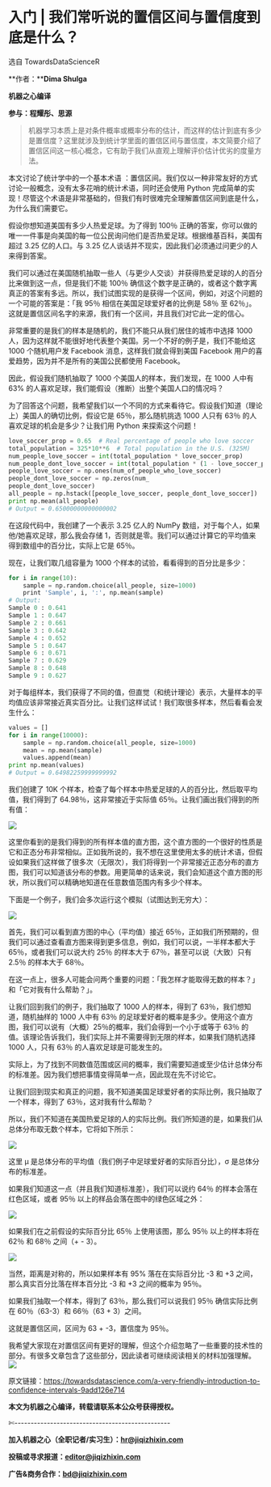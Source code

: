 # 入门 | 我们常听说的置信区间与置信度到底是什么？

选自 TowardsDataScienceR

**作者：****Dima Shulga**

**机器之心编译**

**参与：程耀彤、思源**

> 机器学习本质上是对条件概率或概率分布的估计，而这样的估计到底有多少是置信度？这里就涉及到统计学里面的置信区间与置信度，本文简要介绍了置信区间这一核心概念，它有助于我们从直观上理解评价估计优劣的度量方法。

本文讨论了统计学中的一个基本术语 ：置信区间。我们仅以一种非常友好的方式讨论一般概念，没有太多花哨的统计术语，同时还会使用 Python 完成简单的实现！尽管这个术语是非常基础的，但我们有时很难完全理解置信区间到底是什么，为什么我们需要它。

假设你想知道美国有多少人热爱足球。为了得到 100％ 正确的答案，你可以做的唯一一件事是向美国的每一位公民询问他们是否热爱足球。根据维基百科，美国有超过 3.25 亿的人口。与 3.25 亿人谈话并不现实，因此我们必须通过问更少的人来得到答案。

我们可以通过在美国随机抽取一些人（与更少人交谈）并获得热爱足球的人的百分比来做到这一点，但是我们不能 100％ 确信这个数字是正确的，或者这个数字离真正的答案有多远。所以，我们试图实现的是获得一个区间，例如，对这个问题的一个可能的答案是：「我 95％ 相信在美国足球爱好者的比例是 58％ 至 62％」。这就是置信区间名字的来源，我们有一个区间，并且我们对它此一定的信心。

非常重要的是我们的样本是随机的，我们不能只从我们居住的城市中选择 1000 人，因为这样就不能很好地代表整个美国。另一个不好的例子是，我们不能给这 1000 个随机用户发 Facebook 消息，这样我们就会得到美国 Facebook 用户的喜爱趋势，因为并不是所有的美国公民都使用 Facebook。

因此，假设我们随机抽取了 1000 个美国人的样本，我们发现，在 1000 人中有 63% 的人喜欢足球，我们能假设（推断）出整个美国人口的情况吗？

为了回答这个问题，我希望我们以一个不同的方式来看待它。假设我们知道（理论上）美国人的确切比例，假设它是 65％，那么随机挑选 1000 人只有 63％ 的人喜欢足球的机会是多少？让我们用 Python 来探索这个问题！

```py
love_soccer_prop = 0.65  # Real percentage of people who love soccer
total_population = 325*10**6  # Total population in the U.S. (325M)
num_people_love_soccer = int(total_population * love_soccer_prop)
num_people_dont_love_soccer = int(total_population * (1 - love_soccer_prop))
people_love_soccer = np.ones(num_of_people_who_love_soccer)
people_dont_love_soccer = np.zeros(num_
people_dont_love_soccer)
all_people = np.hstack([people_love_soccer, people_dont_love_soccer])
print np.mean(all_people)
# Output = 0.65000000000000002
```

在这段代码中，我创建了一个表示 3.25 亿人的 NumPy 数组，对于每个人，如果他/她喜欢足球，那么我会存储 1，否则就是零。我们可以通过计算它的平均值来得到数组中的百分比，实际上它是 65％。

现在，让我们取几组容量为 1000 个样本的试验，看看得到的百分比是多少：

```py
for i in range(10):
    sample = np.random.choice(all_people, size=1000)
    print 'Sample', i, ':', np.mean(sample)
# Output:
Sample 0 : 0.641
Sample 1 : 0.647
Sample 2 : 0.661
Sample 3 : 0.642
Sample 4 : 0.652
Sample 5 : 0.647
Sample 6 : 0.671
Sample 7 : 0.629
Sample 8 : 0.648
Sample 9 : 0.627
```

对于每组样本，我们获得了不同的值，但直觉（和统计理论）表示，大量样本的平均值应该非常接近真实百分比。让我们这样试试！我们取很多样本，然后看看会发生什么：

```py
values = []
for i in range(10000):
    sample = np.random.choice(all_people, size=1000)
    mean = np.mean(sample)
    values.append(mean)
print np.mean(values)
# Output = 0.64982259999999992
```

我们创建了 10K 个样本，检查了每个样本中热爱足球的人的百分比，然后取平均值，我们得到了 64.98％，这非常接近于实际值 65％。让我们画出我们得到的所有值：

![](img/8ffe2830720512d81d381f4457bc5445-fs8.png)

这里你看到的是我们得到的所有样本值的直方图，这个直方图的一个很好的性质是它和正态分布非常相似。正如我所说的，我不想在这里使用太多的统计术语，但假设如果我们这样做了很多次（无限次），我们将得到一个非常接近正态分布的直方图，我们可以知道该分布的参数。用更简单的话来说，我们会知道这个直方图的形状，所以我们可以精确地知道在任意数值范围内有多少个样本。

下面是一个例子，我们会多次运行这个模拟（试图达到无穷大）：

![](img/2decc3b2c48bc1af7b206e7e4984fec9-fs8.png)

首先，我们可以看到直方图的中心（平均值）接近 65％，正如我们所预期的，但我们可以通过查看直方图来得到更多信息，例如，我们可以说，一半样本都大于 65％，或者我们可以说大约 25％ 的样本大于 67％，甚至可以说（大致）只有 2.5％ 的样本大于 68％。

在这一点上，很多人可能会问两个重要的问题：「我怎样才能取得无数的样本？」和「它对我有什么帮助？」。

让我们回到我们的例子，我们抽取了 1000 人的样本，得到了 63％，我们想知道，随机抽样的 1000 人中有 63％ 的足球爱好者的概率是多少。使用这个直方图，我们可以说有（大概）25％的概率，我们会得到一个小于或等于 63％ 的值。该理论告诉我们，我们实际上并不需要得到无限的样本，如果我们随机选择 1000 人，只有 63％ 的人喜欢足球是可能发生的。

实际上，为了找到不同数值范围或区间的概率，我们需要知道或至少估计总体分布的标准差。因为我们想把事情变得简单一点，因此现在先不讨论它。

让我们回到现实和真正的问题，我不知道美国足球爱好者的实际比例，我只抽取了一个样本，得到了 63％，这对我有什么帮助？

所以，我们不知道在美国热爱足球的人的实际比例。我们所知道的是，如果我们从总体分布取无数个样本，它将如下所示：

![](img/bc7da9589fd18820ac6cd558eb123f13-fs8.png)

这里 μ 是总体分布的平均值（我们例子中足球爱好者的实际百分比），σ 是总体分布的标准差。

如果我们知道这一点（并且我们知道标准差），我们可以说约 64％ 的样本会落在红色区域，或者 95％ 以上的样品会落在图中的绿色区域之外：

![](img/508518c2a1c2a09dad9df35c942003b7-fs8.png)

如果我们在之前假设的实际百分比 65％ 上使用该图，那么 95％ 以上的样本将在 62％ 和 68％ 之间（+ - 3）。

![](img/03bfdeac0c1567898d91f106b66e7dba-fs8.png)

当然，距离是对称的，所以如果样本有 95% 落在在实际百分比 -3 和 +3 之间，那么真实百分比落在样本百分比 -3 和 +3 之间的概率为 95％。

如果我们抽取一个样本，得到了 63％，那么我们可以说我们 95％ 确信实际比例在 60％（63-3）和 66％（63 + 3）之间。

这就是置信区间，区间为 63 + -3，置信度为 95％。

我希望大家现在对置信区间有更好的理解，但这个介绍忽略了一些重要的技术性的部分。有很多文章包含了这些部分，因此读者可继续阅读相关的材料加强理解。![](img/2d1c94eb4a4ba15f356c96c72092e02b-fs8.png)

原文链接：https://towardsdatascience.com/a-very-friendly-introduction-to-confidence-intervals-9add126e714

****本文为机器之心编译，**转载请联系本公众号获得授权****。**

✄------------------------------------------------

**加入机器之心（全职记者/实习生）：hr@jiqizhixin.com**

**投稿或寻求报道：editor@jiqizhixin.com**

**广告&商务合作：bd@jiqizhixin.com**